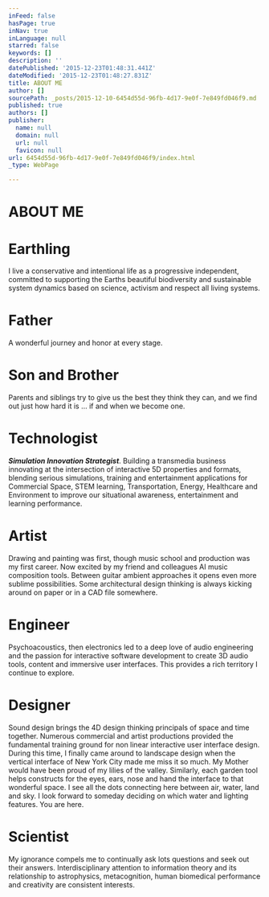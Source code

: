 ```yaml
---
inFeed: false
hasPage: true
inNav: true
inLanguage: null
starred: false
keywords: []
description: ''
datePublished: '2015-12-23T01:48:31.441Z'
dateModified: '2015-12-23T01:48:27.831Z'
title: ABOUT ME
author: []
sourcePath: _posts/2015-12-10-6454d55d-96fb-4d17-9e0f-7e849fd046f9.md
published: true
authors: []
publisher:
  name: null
  domain: null
  url: null
  favicon: null
url: 6454d55d-96fb-4d17-9e0f-7e849fd046f9/index.html
_type: WebPage

---
```

# ABOUT ME

# Earthling

I live a conservative and intentional life as a progressive independent, committed to supporting the Earths beautiful biodiversity and sustainable system dynamics based on science, activism and respect all living systems.

# Father

A wonderful journey and honor at every stage.

# Son and Brother

Parents and siblings try to give us the best they think they can, and we find out just how hard it is ... if and when we become one.

# Technologist

_**Simulation Innovation Strategist**_. Building a transmedia business innovating at the intersection of interactive 5D properties and formats, blending serious simulations, training and entertainment applications for Commercial Space, STEM learning, Transportation, Energy, Healthcare and Environment to improve our situational awareness, entertainment and learning performance.

# Artist

Drawing and painting was first, though music school and production was my first career. Now excited by my friend and colleagues AI music composition tools. Between guitar ambient approaches it opens even more sublime possibilities. Some architectural design thinking is always kicking around on paper or in a CAD file somewhere.

# Engineer

Psychoacoustics, then electronics led to a deep love of audio engineering and the passion for interactive software development to create 3D audio tools, content and immersive user interfaces. This provides a rich territory I continue to explore.

# Designer

Sound design brings the 4D design thinking principals of space and time together. Numerous commercial and artist productions provided the fundamental training ground for non linear interactive user interface design. During this time, I finally came around to landscape design when the vertical interface of New York City made me miss it so much. My Mother would have been proud of my lilies of the valley. Similarly, each garden tool helps constructs for the eyes, ears, nose and hand the interface to that wonderful space. I see all the dots connecting here between air, water, land and sky. I look forward to someday deciding on which water and lighting features. You are here. 

# Scientist

My ignorance compels me to continually ask lots questions and seek out their answers. Interdisciplinary attention to information theory and its relationship to astrophysics, metacognition, human biomedical performance and creativity are consistent interests.